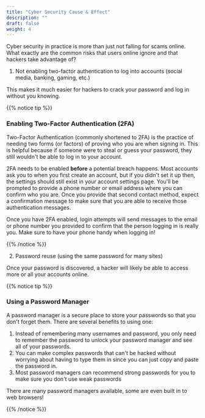 ```yaml
---
title: "Cyber Security Cause & Effect"
description: ""
draft: false
weight: 4
---
```



Cyber security in practice is more than just not falling for scams online. What exactly are the common risks that users online ignore and that hackers take advantage of?  

1.  Not enabling two-factor authentication to log into accounts (social media, banking, gaming, etc.) 

This makes it much easier for hackers to crack your password and log in without you knowing.

{{% notice tip %}}

### Enabling Two-Factor Authentication (2FA)
Two-Factor Authentication (commonly shortened to 2FA) is the practice of needing two forms (or factors) of proving who you are when signing in. This is helpful because if someone were to steal or guess your password, they still wouldn't be able to log in to your account.

2FA needs to be enabled **before** a potential breach happens. Most accounts ask you to when you first create an account, but if you didn't set it up then, the settings should still exist in your account settings page. You'll be prompted to provide a phone number or email address where you can confirm who you are. Once you provide that second contact method, expect a confirmation message to make sure that you are able to receive those authentication messages. 

Once you have 2FA enabled, login attempts will send messages to the email or phone number you provided to confirm that the person logging in is really you. Make sure to have your phone handy when logging in!

{{% /notice %}}

2. Password reuse (using the same password for many sites) 

Once your password is discovered, a hacker will likely be able to access more or all your accounts online.

{{% notice tip %}}

### Using a Password Manager

A password manager is a secure place to store your passwords so that you don't forget them. There are several benefits to using one:

1. Instead of remembering many usernames and password, you only need to remember the password to unlock your password manager and see all of your passwords.
2. You can make complex passwords that can't be hacked without worrying about having to type them in since you can just copy and paste the password in.
3. Most password managers can recommend strong passwords for you to make sure you don't use weak passwords

There are many password managers available, some are even built in to web browsers!

{{% /notice %}}
